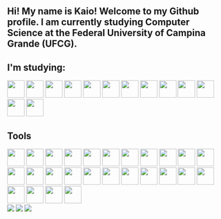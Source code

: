 ## Hi! My name is Kaio! Welcome to my Github profile. I am currently studying Computer Science at the Federal University of Campina Grande (UFCG).

## I'm studying:

<img src="https://cdn.jsdelivr.net/gh/devicons/devicon@latest/icons/html5/html5-plain-wordmark.svg" width="40" height="40"/> 
<img src="https://cdn.jsdelivr.net/gh/devicons/devicon@latest/icons/css3/css3-original-wordmark.svg" width="40" height="40"/> 
<img src="https://cdn.jsdelivr.net/gh/devicons/devicon@latest/icons/javascript/javascript-original.svg" width="40" height="40"/> 
<img src="https://cdn.jsdelivr.net/gh/devicons/devicon/icons/react/react-original-wordmark.svg" width="40" height="40"/> 
<img src="https://cdn.jsdelivr.net/gh/devicons/devicon/icons/nestjs/nestjs-original-wordmark.svg" width="40" height="40"/> 
<img src="https://cdn.jsdelivr.net/gh/devicons/devicon/icons/nodejs/nodejs-original-wordmark.svg" width="40" height="40"/> 
<img src="https://cdn.jsdelivr.net/gh/devicons/devicon/icons/nextjs/nextjs-original-wordmark.svg" width="40" height="40"/> 
<img src="https://cdn.jsdelivr.net/gh/devicons/devicon/icons/typescript/typescript-original.svg" width="40" height="40"/> 
<img src="https://cdn.jsdelivr.net/gh/devicons/devicon/icons/java/java-original-wordmark.svg" width="40" height="40"/> 
<img src="https://cdn.jsdelivr.net/gh/devicons/devicon/icons/spring/spring-original-wordmark.svg" width="40" height="40"/> 
<img src="https://cdn.jsdelivr.net/gh/devicons/devicon/icons/python/python-original-wordmark.svg" width="40" height="40"/> 
<img src="https://cdn.jsdelivr.net/gh/devicons/devicon/icons/django/django-plain.svg" width="40" height="40"/> 
<img src="https://cdn.jsdelivr.net/gh/devicons/devicon/icons/flask/flask-original-wordmark.svg" width="40" height="40"/>

## Tools

<img src="https://cdn.jsdelivr.net/gh/devicons/devicon/icons/visualstudio/visualstudio-original.svg" width="40" height="40"/> 
<img src="https://cdn.jsdelivr.net/gh/devicons/devicon/icons/eclipse/eclipse-original.svg" width="40" height="40"/> 
<img src="https://cdn.jsdelivr.net/gh/devicons/devicon/icons/intellij/intellij-original.svg" width="40" height="40"/> 
<img src="https://cdn.jsdelivr.net/gh/devicons/devicon/icons/pycharm/pycharm-original.svg" width="40" height="40"/> 
<img src="https://cdn.jsdelivr.net/gh/devicons/devicon/icons/vim/vim-plain.svg" width="40" height="40"/> 
<img src="https://cdn.jsdelivr.net/gh/devicons/devicon/icons/git/git-original.svg" width="40" height="40"/> 
<img src="https://cdn.jsdelivr.net/gh/devicons/devicon/icons/github/github-original.svg" width="40" height="40"/> 
<img src="https://cdn.jsdelivr.net/gh/devicons/devicon/icons/docker/docker-original-wordmark.svg" width="40" height="40"/> 
<img src="https://cdn.jsdelivr.net/gh/devicons/devicon/icons/postgresql/postgresql-plain-wordmark.svg" width="40" height="40"/> 
<img src="https://cdn.jsdelivr.net/gh/devicons/devicon/icons/mysql/mysql-plain-wordmark.svg" width="40" height="40"/> 
<img src="https://cdn.jsdelivr.net/gh/devicons/devicon/icons/mongodb/mongodb-plain-wordmark.svg" width="40" height="40"/> 
<img src="https://cdn.jsdelivr.net/gh/devicons/devicon/icons/sqlite/sqlite-plain-wordmark.svg" width="40" height="40"/> 
<img src="https://cdn.jsdelivr.net/gh/devicons/devicon/icons/numpy/numpy-original-wordmark.svg" width="40" height="40"/> 
<img src="https://cdn.jsdelivr.net/gh/devicons/devicon/icons/pandas/pandas-plain-wordmark.svg" width="40" height="40"/> 
<img src="https://cdn.jsdelivr.net/gh/devicons/devicon/icons/matplotlib/matplotlib-plain.svg" width="40" height="40"/> 
<img src="https://cdn.jsdelivr.net/gh/devicons/devicon/icons/tensorflow/tensorflow-original-wordmark.svg" width="40" height="40"/> 
<img src="https://cdn.jsdelivr.net/gh/devicons/devicon/icons/pytorch/pytorch-original-wordmark.svg" width="40" height="40"/> 
<img src="https://cdn.jsdelivr.net/gh/devicons/devicon/icons/opencv/opencv-plain-wordmark.svg" width="40" height="40"/> 
<img src="https://cdn.jsdelivr.net/gh/devicons/devicon/icons/postman/postman-original.svg" width="40" height="40"/> 
<img src="https://cdn.jsdelivr.net/gh/devicons/devicon/icons/insomnia/insomnia-original.svg" width="40" height="40"/> 
<img src="https://cdn.jsdelivr.net/gh/devicons/devicon/icons/poetry/poetry-original.svg" width="40" height="40"/> 
<img src="https://cdn.jsdelivr.net/gh/devicons/devicon/icons/pypi/pypi-plain-wordmark.svg" width="40" height="40"/> 
<img src="https://cdn.jsdelivr.net/gh/devicons/devicon/icons/jupyter/jupyter-plain-wordmark.svg" width="40" height="40"/> 
<img src="https://cdn.jsdelivr.net/gh/devicons/devicon/icons/googlecolab/googlecolab-original.svg" width="40" height="40"/> 
<img src="https://cdn.jsdelivr.net/gh/devicons/devicon/icons/npm/npm-original.svg" width="40" height="40"/> 
<img src="https://cdn.jsdelivr.net/gh/devicons/devicon/icons/powershell/powershell-original.svg" width="40" height="40"/>


<div> 
  <a href = "mailto:kaiovitor0707@gmail.com"><img src="https://img.shields.io/badge/-Gmail-%23333?style=for-the-badge&logo=gmail&logoColor=white" target="_blank"></a>
  <a href="https://www.linkedin.com/in/kaio-vitor-programador" target="_blank"><img src="https://img.shields.io/badge/-LinkedIn-%230077B5?style=for-the-badge&logo=linkedin&logoColor=white" target="_blank"></a> 
   <a href="https://portf-lio-orcin.vercel.app" target="_blank"><img src="https://img.shields.io/badge/website-000000?style=for-the-badge&logo=About.me&logoColor=white" target="_blank"></a> 
</div>







